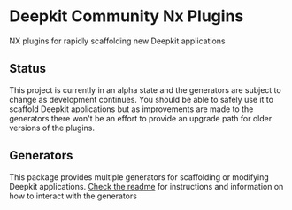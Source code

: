 # Deepkit Community Nx Plugins

NX plugins for rapidly scaffolding new Deepkit applications

## Status

This project is currently in an alpha state and the generators are subject to change as development continues.
You should be able to safely use it to scaffold Deepkit applications but as improvements are made to the generators there won't be an effort to provide an upgrade path for older versions of the plugins.

## Generators

This package provides multiple generators for scaffolding or modifying Deepkit applications. [Check the readme](./packages/nx-deepkit/README.md) for instructions and information on how to interact with the generators
